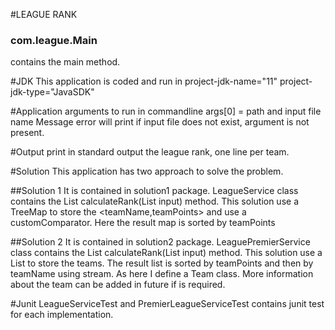 #LEAGUE RANK
### com.league.Main 
contains the main method.

#JDK
This application is coded and run in project-jdk-name="11" project-jdk-type="JavaSDK"

#Application arguments to run in commandline
args[0] = path and input file name
Message error will print if
input file does not exist, argument is not present.


#Output
print in standard output the league rank, one line per team.


#Solution
This application has two approach to solve the problem.

##Solution 1
It is contained in solution1 package.
LeagueService class contains the List<String> calculateRank(List<Sting> input) method.
This solution use a TreeMap to store the <teamName,teamPoints> and use a customComparator.
Here the result map is sorted by teamPoints

##Solution 2
It is contained in solution2 package.
LeaguePremierService class contains the List<String> calculateRank(List<Sting> input) method.
This solution use a List<Team> to store the teams.
The result list is sorted by teamPoints and then by teamName using stream.
As here I define a Team class. More information about the team can be added in future if is required.


#Junit
LeagueServiceTest and PremierLeagueServiceTest contains junit test for each implementation.